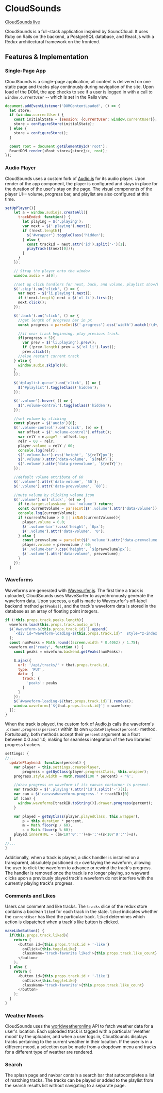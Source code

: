 # CloudSounds

[CloudSounds live][heroku]

[heroku]: https://www.cloudsounds.io

CloudSounds is a full-stack application inspired by SoundCloud. It uses Ruby on Rails on the backend, a PostgreSQL database, and React.js with a Redux architectural framework on the frontend.

## Features & Implementation

### Single-Page App

CloudSounds is a single-page application; all content is delivered on one static page and tracks play continously during navigation of the site. Upon load of the DOM, the app checks to see if a user is logged in with a call to `window.currentUser` -- which is set in the Rails view.

```javascript
document.addEventListener('DOMContentLoaded', () => {
  let store;
  if (window.currentUser) {
    const initialState = {session: {currentUser: window.currentUser}};
    store = configureStore(initialState);
  } else {
    store = configureStore();
  }

  const root = document.getElementById('root');
  ReactDOM.render(<Root store={store}/>, root);
});
```

### Audio Player

CloudSounds uses a custom fork of [Audio.js](https://github.com/kolber/audiojs) for its audio player. Upon render of the app component, the player is configured and stays in place for the duration of the user's stay on the page. The visual components of the player UI-- volume, progress bar, and playlist are also configured at this time.

```javascript
setUpPlayer(){
    let a = window.audiojs.createAll({
      trackEnded: function() {
        let playing = $('.playing');
        var next = $('.playing').next();
        if (!next.length){
          $('#wrapper').toggleClass('hidden');
        } else {
          const trackId = next.attr('id').split('-')[1];
          playTrack($(next[0]));
        }
      }
    });

    // Strap the player onto the window
    window.audio = a[0];

    //set up click handlers for next, back, and volume, playlist show/hide
    $('.skip').on('click', () => {
      var next = $('li.playing').next();
      if (!next.length) next = $('ol li').first();
      next.click();
    });

    $('.back').on('click', () => {
      //get length of progress bar in px
      const progress = parseInt($('.progress').css('width').match(/\d+/g));

      //if near track beginning, play previous track.
      if(progress < 5){
        var prev = $('li.playing').prev();
        if (!prev.length) prev = $('ol li').last();
        prev.click();
      //else restart current track
    } else {
      window.audio.skipTo(0);
    }
    });

    $('#playlist-queue').on('click', () => {
      $('#playlist').toggleClass('hidden');
    });

    $('.volume').hover( () => {
      $('.volume-control').toggleClass('hidden');
    });

    //set volume by clicking
    const player = $('audio')[0];
    $('.volume-control').on('click', (e) => {
      var offset = $('.volume-control').offset();
      var relY = e.pageY - offset.top;
      relY = 60 - relY;
      player.volume = relY / 60;
      console.log(relY);
      $('.volume-bar').css('height', `${relY}px`);
      $('.volume').attr('data-volume', `${relY}`);
      $('.volume').attr('data-prevvolume', `${relY}`);
    });

    //default volume attribute of 60
    $('.volume').attr('data-volume', `60`);
    $('.volume').attr('data-prevvolume', `60`);

    //mute volume by clicking volume icon
    $('.volume').on('click', (e) => {
      if (e.target.className !== 'volume') return;
      const currentVolume = parseInt($('.volume').attr('data-volume'));
      console.log(currentVolume);
      if (currentVolume > 0 || isNaN(currentVolume)){
        player.volume = 0.0;
        $('.volume-bar').css('height', `0px`);
        $('.volume').attr('data-volume', '0');
      } else {
        const prevvolume = parseInt($('.volume').attr('data-prevvolume'));
        player.volume = prevvolume / 60;
        $('.volume-bar').css('height', `${prevvolume}px`);
        $('.volume').attr('data-volume', prevvolume);
      }
    });
  }
```

### Waveforms

Waveforms are generated with [Wavesurfer.js](https://github.com/katspaugh/wavesurfer.js). The first time a track is uploaded, CloudSounds uses WaveSurfer to asynchronously generate the waveform data. Upon success, a call is made to Wavesurfer's off-label backend method ```getPeaks()```, and the track's waveform data is stored in the database as an array of floating point integers.

```javascript
if (!this.props.track.peaks.length){
  waveform.load(this.props.track.audio_url);
  $(`#waveform-${this.props.track.id}`).append(
    `<div id="waveform-loading-${this.props.track.id}"  style="z-index:1; position: absolute; top: 0px; width:${(screen.width * 0.4062)}px; height:45px; display:flex; flex-direction: row; align-items: center;"><h2 style="font-size: 20px;">Loading Waveform</h2><img src='https://res.cloudinary.com/cloud-sounds/image/upload/v1473033713/loading5_kluvdv.gif' height='40px' width='40px'/></div>`
  );
  const numPeaks = Math.round((screen.width * 0.4062) / 1.75);
  waveform.on('ready', function () {
    const peaks = waveform.backend.getPeaks(numPeaks);

    $.ajax({
      url: '/api/tracks/' + that.props.track.id,
      type: 'PUT',
      data: {
        track: {
          'peaks': peaks
        }
      }
    });
    $(`#waveform-loading-${that.props.track.id}`).remove();
    window.waveforms[`${that.props.track.id}`] = waveform;
  });
}
```

When the track is played, the custom fork of [Audio.js](https://github.com/kolber/audiojs) calls the waveform's ```.drawer.progress(percent)``` within its own ```updatePlayhead(percent)``` method. Fortuitously, both methods accept their ```percent``` argument as a float between 0.0 and 1.0, making for seamless integration of the two libraries' progress trackers.

```javascript
settings: {
//...
  updatePlayhead: function(percent) {
    var player = this.settings.createPlayer,
        progress = getByClass(player.progressClass, this.wrapper);
    progress.style.width = Math.round(100 * percent) + '%';

    //draw progress on waveform if its canvas container is present.
    var trackID = $('.playing').attr('id').split('-')[1];
    var can = $('canvas#waveform-progress-' + trackID)[0]
    if (can) {
      window.waveforms[trackID.toString()].drawer.progress(percent);
    }

    var played = getByClass(player.playedClass, this.wrapper),
        p = this.duration * percent,
        m = Math.floor(p / 60),
        s = Math.floor(p % 60);
    played.innerHTML = ((m<10?'0':'')+m+':'+(s<10?'0':'')+s);
  }
//...
}
```   

Additionally, when a track is played, a click handler is installed on a transparent, absolutely positioned ```div``` overlaying the waveform, allowing the user to click the waveform to advance or rewind the track's progress. The handler is removed once the track is no longer playing, so wayward clicks upon a previously played track's waveform do not interfere with the currently playing track's progress.

### Comments and Likes

Users can comment and like tracks. The ```tracks``` slice of the redux store contains a boolean ```liked``` for each track in the state. ```liked``` indicates whether the ```currentUser``` has liked the particular track. ```liked``` determines which action is dispatched when a track's like button is clicked.

```javascript
makeLikeButton() {
  if(this.props.track.liked){
    return (
      <button id={this.props.track.id + '-like'}
        onClick={this.toggleLike}
        className='track-favorite liked'>{this.props.track.like_count}
      </button>
    );
  } else {
    return (
      <button id={this.props.track.id + '-like'}
        onClick={this.toggleLike}
        className='track-favorite'>{this.props.track.like_count}
      </button>
    );
  }
}
```

### Weather Moods

CloudSounds uses the [worldweatheronline](worldweatheronline.com) API to fetch weather data for a user's location. Each uploaded track is tagged with a particular 'weather mood' by the uploader, and when a user logs in, CloudSounds displays tracks pertaining to the current weather in their location. If the user is in a different mood, a selection can be made from a dropdown menu and tracks for a different type of weather are rendered.

[weatherMoods]: http://res.cloudinary.com/cloud-sounds/image/upload/c_scale,w_480/v1473443468/ezgif.com-video-to-gif_hfyitg.gif

### Search

The splash page and navbar contain a search bar that autocompletes a list of matching tracks. The tracks can be played or added to the playlist from the search results list without navigating to a separate page.
